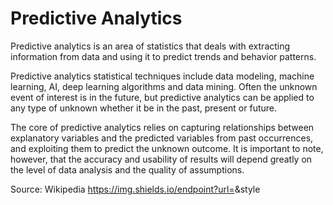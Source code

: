 # Predictive Analytics

Predictive analytics is an area of statistics that deals with extracting information from data and using it to predict trends and behavior patterns.

Predictive analytics statistical techniques include data modeling, machine learning, AI, deep learning algorithms and data mining. Often the unknown event of interest is in the future, but predictive analytics can be applied to any type of unknown whether it be in the past, present or future. 

The core of predictive analytics relies on capturing relationships between explanatory variables and the predicted variables from past occurrences, and exploiting them to predict the unknown outcome. It is important to note, however, that the accuracy and usability of results will depend greatly on the level of data analysis and the quality of assumptions.

Source: Wikipedia 
https://img.shields.io/endpoint?url=<URL>&style<STYLE>
